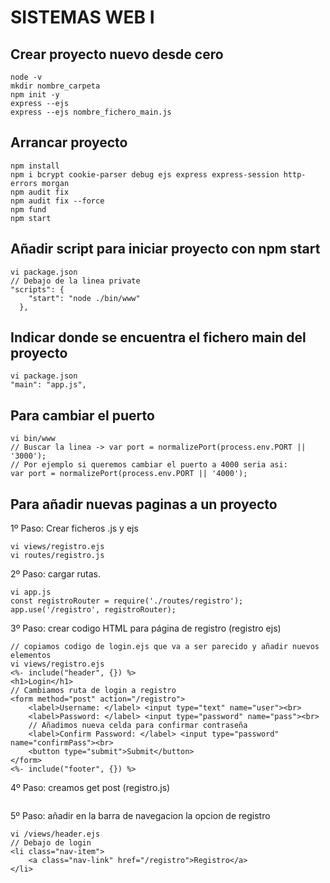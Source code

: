 # SISTEMAS WEB I

## Crear proyecto nuevo desde cero 

```
node -v
mkdir nombre_carpeta
npm init -y
express --ejs
express --ejs nombre_fichero_main.js 
```

## Arrancar proyecto

```
npm install
npm i bcrypt cookie-parser debug ejs express express-session http-errors morgan
npm audit fix
npm audit fix --force
npm fund
npm start
```

## Añadir script para iniciar proyecto con npm start 
```
vi package.json
// Debajo de la linea private
"scripts": {
    "start": "node ./bin/www"
  },
```

## Indicar donde se encuentra el fichero main del proyecto
```
vi package.json
"main": "app.js",
```

## Para cambiar el puerto 
```
vi bin/www
// Buscar la linea -> var port = normalizePort(process.env.PORT || '3000');
// Por ejemplo si queremos cambiar el puerto a 4000 seria asi:
var port = normalizePort(process.env.PORT || '4000');
```

## Para añadir nuevas paginas a un proyecto 
1º Paso: Crear ficheros .js y ejs
```
vi views/registro.ejs
vi routes/registro.js
```
2º Paso: cargar rutas.
```
vi app.js
const registroRouter = require('./routes/registro');
app.use('/registro', registroRouter);
```
3º Paso: crear codigo HTML para página de registro (registro ejs)
```
// copiamos codigo de login.ejs que va a ser parecido y añadir nuevos elementos
vi views/registro.ejs
<%- include("header", {}) %>
<h1>Login</h1>
// Cambiamos ruta de login a registro
<form method="post" action="/registro">
    <label>Username: </label> <input type="text" name="user"><br>
    <label>Password: </label> <input type="password" name="pass"><br>
    // Añadimos nueva celda para confirmar contraseña
    <label>Confirm Password: </label> <input type="password" name="confirmPass"><br>
    <button type="submit">Submit</button>
</form>
<%- include("footer", {}) %>
```
4º Paso: creamos get post (registro.js)
```
```

5º Paso: añadir en la barra de navegacion la opcion de registro
```
vi /views/header.ejs
// Debajo de login
<li class="nav-item">
    <a class="nav-link" href="/registro">Registro</a>
</li>
```






